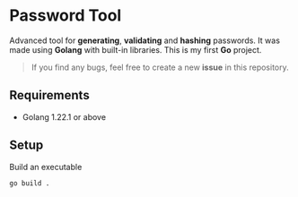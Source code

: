 # Password Tool
Advanced tool for **generating**, **validating** and **hashing** passwords. It was made using **Golang** with built-in libraries. This is my first **Go** project.

> If you find any bugs, feel free to create a new **issue** in this repository.

## Requirements
- Golang 1.22.1 or above 

## Setup
Build an executable
```bash
go build .
```